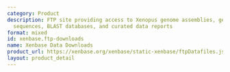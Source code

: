 ```yaml
---
category: Product
description: FTP site providing access to Xenopus genome assemblies, gene models,
  sequences, BLAST databases, and curated data reports
format: mixed
id: xenbase.ftp-downloads
name: Xenbase Data Downloads
product_url: https://xenbase.org/xenbase/static-xenbase/ftpDatafiles.jsp
layout: product_detail
---
```

